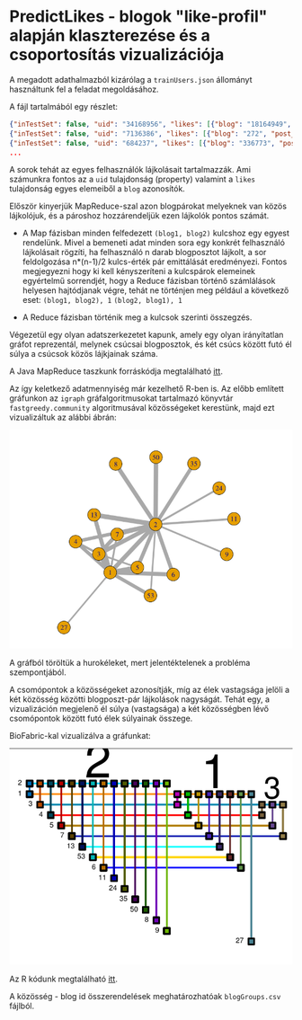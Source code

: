 # PredictLikes - blogok "like-profil" alapján klaszterezése és a csoportosítás vizualizációja

A megadott adathalmazból kizárólag a `trainUsers.json` állományt használtunk fel a feladat megoldásához. 

A fájl tartalmából egy részlet:

```json
{"inTestSet": false, "uid": "34168956", "likes": [{"blog": "18164949", "post_id": "1740778", "like_dt": "2012-04-05 14:10:56"}]}
{"inTestSet": false, "uid": "7136386", "likes": [{"blog": "272", "post_id": "1340514", "like_dt": "2012-04-25 12:48:52"}]}
{"inTestSet": false, "uid": "684237", "likes": [{"blog": "336773", "post_id": "1943657", "like_dt": "2012-04-16 19:38:00"}]}
...
```
A sorok tehát az egyes felhasználók lájkolásait tartalmazzák.
Ami számunkra fontos az a `uid` tulajdonság (property) valamint a `likes` tulajdonság egyes elemeiből a `blog` azonosítók.

Először kinyerjük
MapReduce-szal azon blogpárokat melyeknek van közös lájkolójuk, és a pároshoz hozzárendeljük ezen lájkolók pontos számát.

- A Map fázisban minden felfedezett `(blog1, blog2)` kulcshoz egy egyest rendelünk. Mivel a bemeneti adat minden sora egy konkrét
felhasználó lájkolásait rögzíti, ha felhasználó n darab blogposztot lájkolt, a sor feldolgozása n*(n-1)/2 kulcs-érték pár emittálását
eredményezi. Fontos megjegyezni hogy ki kell kényszeríteni a kulcspárok elemeinek egyértelmű sorrendjét, hogy a Reduce fázisban történő
számlálások helyesen hajtódjanak végre, tehát ne történjen meg például a következő eset:
`(blog1, blog2), 1`
`(blog2, blog1), 1`

- A Reduce fázisban történik meg a kulcsok szerinti összegzés.

Végezetül egy olyan adatszerkezetet kapunk, amely egy olyan irányítatlan gráfot reprezentál, melynek csúcsai blogposztok, és két csúcs
között futó él súlya a csúcsok közös lájkjainak száma.

A Java MapReduce taszkunk forráskódja megtalálható [itt](https://github.com/shaman203/DumboAsAService/blob/master/BlogClusterMR/src/main/java/com/blogclustermr/EdgeLister.java).


Az így keletkező adatmennyiség már kezelhető R-ben is. Az előbb említett gráfunkon az `igraph` gráfalgoritmusokat tartalmazó könyvtár `fastgreedy.community` algoritmusával közösségeket kerestünk, majd ezt vizualizáltuk az alábbi ábrán:

![clusters](clusters.png)

A gráfból töröltük a hurokéleket, mert jelentéktelenek a probléma szempontjából.

A csomópontok a közösségeket azonosítják, míg az élek vastagsága jelöli a két közösség közötti blogposzt-pár lájkolások nagyságát. Tehát egy, a vizualizáción megjelenő él súlya (vastagsága) a két közösségben lévő csomópontok között futó élek súlyainak összege.

BioFabric-kal vizualizálva a gráfunkat:

![biofabric](biofabric.png)

Az R kódunk megtalálható [itt](https://github.com/shaman203/DumboAsAService/blob/master/igraphExample.R).

A közösség - blog id összerendelések meghatározhatóak `blogGroups.csv` fájlból.
